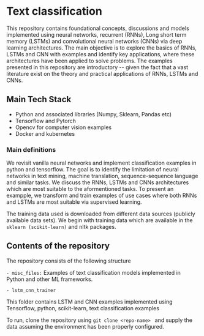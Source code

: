 # Text classification

This repository contains foundational concepts, discussions and models implemented using neural networks, recurrent (RNNs), Long short term memory (LSTMs) and convolutional neural networks (CNNs) via deep learning architectures. The main objective is to explore the basics of RNNs, LSTMs and CNN with examples and identify key applications, where these architectures have been applied to solve problems. The examples presented in this repository are introductory -- given the fact that a vast literature exist on the theory and practical applications of RNNs, LSTMs and CNNs.

## Main Tech Stack

- Python and associated libraries (Numpy, Sklearn, Pandas etc)
- Tensorflow and Pytorch
- Opencv for computer vision examples
- Docker and kubernetes

### Main definitions

We revisit vanilla neural networks and implement classification examples in python and tensorflow. The goal is to identify the limitation of neural networks in text mining, machine translation, sequence-sequence language and similar tasks. We discuss the  RNNs, LSTMs and CNNs architectures which are most suitable to the aformentioned tasks. To present an exampple, we transform and train examples of use cases where both RNNs and LSTMs are most suitable via supervised learning.

The training data used is downloaded from different data sources (publicly available data sets). We begin with training data which are available in the ``` sklearn (scikit-learn) ``` and nltk packages.

## Contents of the repository

The repository consists of the following structure

```- misc_files:```  Examples of text classification models implemented in Python and other ML frameworks.

``` - lstm_cnn_trainer ```

This folder contains LSTM and CNN examples implemented using Tensorflow, python, scikit-learn, text classification examples

To run, clone the repository using  ```git clone <repo-name> ``` and supply the data assuming the environment has been properly configured.

